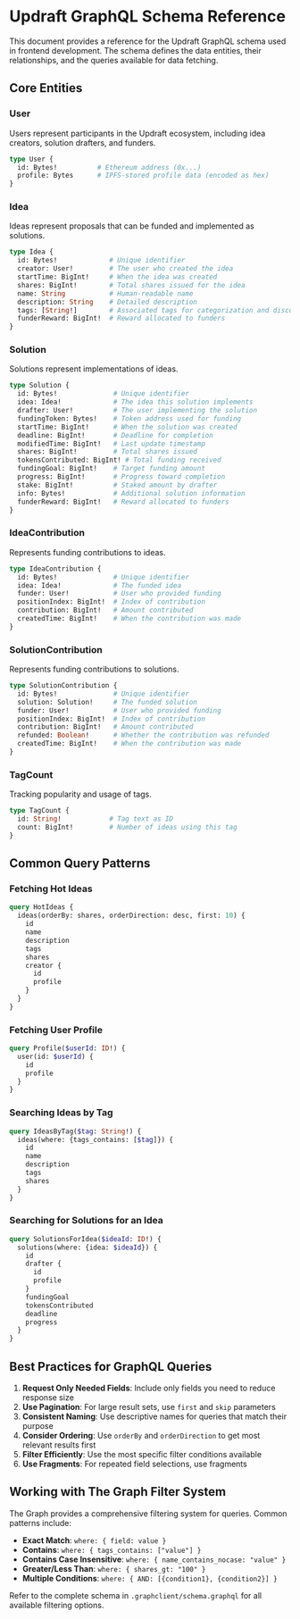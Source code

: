 # Updraft GraphQL Schema Reference

This document provides a reference for the Updraft GraphQL schema used in frontend development. The schema defines the data entities, their relationships, and the queries available for data fetching.

## Core Entities

### User

Users represent participants in the Updraft ecosystem, including idea creators, solution drafters, and funders.

```graphql
type User {
  id: Bytes!          # Ethereum address (0x...)
  profile: Bytes      # IPFS-stored profile data (encoded as hex)
}
```

### Idea

Ideas represent proposals that can be funded and implemented as solutions.

```graphql
type Idea {
  id: Bytes!             # Unique identifier 
  creator: User!         # The user who created the idea
  startTime: BigInt!     # When the idea was created
  shares: BigInt!        # Total shares issued for the idea
  name: String           # Human-readable name
  description: String    # Detailed description
  tags: [String!]        # Associated tags for categorization and discovery
  funderReward: BigInt!  # Reward allocated to funders
}
```

### Solution

Solutions represent implementations of ideas.

```graphql
type Solution {
  id: Bytes!              # Unique identifier
  idea: Idea!             # The idea this solution implements
  drafter: User!          # The user implementing the solution
  fundingToken: Bytes!    # Token address used for funding
  startTime: BigInt!      # When the solution was created
  deadline: BigInt!       # Deadline for completion
  modifiedTime: BigInt!   # Last update timestamp
  shares: BigInt!         # Total shares issued
  tokensContributed: BigInt! # Total funding received
  fundingGoal: BigInt!    # Target funding amount
  progress: BigInt!       # Progress toward completion
  stake: BigInt!          # Staked amount by drafter
  info: Bytes!            # Additional solution information
  funderReward: BigInt!   # Reward allocated to funders
}
```

### IdeaContribution

Represents funding contributions to ideas.

```graphql
type IdeaContribution {
  id: Bytes!              # Unique identifier
  idea: Idea!             # The funded idea
  funder: User!           # User who provided funding
  positionIndex: BigInt!  # Index of contribution
  contribution: BigInt!   # Amount contributed
  createdTime: BigInt!    # When the contribution was made
}
```

### SolutionContribution

Represents funding contributions to solutions.

```graphql
type SolutionContribution {
  id: Bytes!              # Unique identifier
  solution: Solution!     # The funded solution
  funder: User!           # User who provided funding
  positionIndex: BigInt!  # Index of contribution
  contribution: BigInt!   # Amount contributed
  refunded: Boolean!      # Whether the contribution was refunded
  createdTime: BigInt!    # When the contribution was made
}
```

### TagCount

Tracking popularity and usage of tags.

```graphql
type TagCount {
  id: String!            # Tag text as ID
  count: BigInt!         # Number of ideas using this tag
}
```

## Common Query Patterns

### Fetching Hot Ideas

```graphql
query HotIdeas {
  ideas(orderBy: shares, orderDirection: desc, first: 10) {
    id
    name
    description
    tags
    shares
    creator {
      id
      profile
    }
  }
}
```

### Fetching User Profile

```graphql
query Profile($userId: ID!) {
  user(id: $userId) {
    id
    profile
  }
}
```

### Searching Ideas by Tag

```graphql
query IdeasByTag($tag: String!) {
  ideas(where: {tags_contains: [$tag]}) {
    id
    name
    description
    tags
    shares
  }
}
```

### Searching for Solutions for an Idea

```graphql
query SolutionsForIdea($ideaId: ID!) {
  solutions(where: {idea: $ideaId}) {
    id
    drafter {
      id
      profile
    }
    fundingGoal
    tokensContributed
    deadline
    progress
  }
}
```

## Best Practices for GraphQL Queries

1. **Request Only Needed Fields**: Include only fields you need to reduce response size
2. **Use Pagination**: For large result sets, use `first` and `skip` parameters
3. **Consistent Naming**: Use descriptive names for queries that match their purpose
4. **Consider Ordering**: Use `orderBy` and `orderDirection` to get most relevant results first
5. **Filter Efficiently**: Use the most specific filter conditions available
6. **Use Fragments**: For repeated field selections, use fragments

## Working with The Graph Filter System

The Graph provides a comprehensive filtering system for queries. Common patterns include:

- **Exact Match**: `where: { field: value }`
- **Contains**: `where: { tags_contains: ["value"] }`
- **Contains Case Insensitive**: `where: { name_contains_nocase: "value" }`
- **Greater/Less Than**: `where: { shares_gt: "100" }`
- **Multiple Conditions**: `where: { AND: [{condition1}, {condition2}] }`

Refer to the complete schema in `.graphclient/schema.graphql` for all available filtering options.
